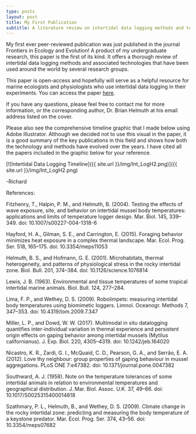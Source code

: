 ```yaml
---
type: posts
layout: post
title: My First Publication
subtitle: A literature review on intertidal data logging methods and technologies
---
```

My first ever peer-reviewed publication was just published in the journal Frontiers in Ecology and Evolution! A product of my undergraduate research, this paper is the first of its kind. It offers a thorough review of intertidal data logging methods and associated technologies that have been used around the world by several research groups. 

This paper is open-access and hopefully will serve as a helpful resource for marine ecologists and physiologists who use intertidal data logging in their experiments. You can access the paper [here](https://www.frontiersin.org/articles/10.3389/fevo.2018.00213/full?&utm_source=Email_to_authors_&utm_medium=Email&utm_content=T1_11.5e1_author&utm_campaign=Email_publication&field=&journalName=Frontiers_in_Ecology_and_Evolution&id=417260).

If you have any questions, please feel free to contact me for more information, or the corresponding author, Dr. Brian Helmuth at his email address listed on the cover.

Please also see the comprehensive timeline graphic that I made below using Adobe Illustrator. Although we decided not to use this visual in the paper, it is a good summary of the key publications in this field and shows how both the technology and methods have evolved over the years. I have cited all the papers included in the graphic below for your reference.

[![Intertidal Data Logging Timeline]({{ site.url }}/img/Int_LogH2.png)]({{ site.url }}/img/Int_LogH2.png)

-Richard

References:

Fitzhenry, T., Halpin, P. M., and Helmuth, B. (2004). Testing the effects of wave exposure, site, and behavior on intertidal mussel body temperatures: applications and limits of temperature logger design. Mar. Biol. 145, 339–349. doi: 10.1007/s00227-004-1318-6

Hayford, H. A., Gilman, S. E., and Carrington, E. (2015). Foraging behavior minimizes heat exposure in a complex thermal landscape. Mar. Ecol. Prog. Ser. 518, 165–175. doi: 10.3354/meps11053

Helmuth, B. S., and Hofmann, G. E. (2001). Microhabitats, thermal heterogeneity, and patterns of physiological stress in the rocky intertidal zone. Biol. Bull. 201, 374–384. doi: 10.1126/science.1076814

Lewis, J. B. (1963). Environmental and tissue temperatures of some tropical intertidal marine animals. Biol. Bull. 124, 277–284.

Lima, F. P., and Wethey, D. S. (2009). Robolimpets: measuring intertidal body temperatures using biomimetic loggers. Limnol. Oceanogr. Methods 7, 347–353. doi: 10.4319/lom.2009.7.347

Miller, L. P., and Dowd, W. W. (2017). Multimodal in situ datalogging quantifies inter-individual variation in thermal experience and persistent origin effects on gaping behavior among intertidal mussels (Mytilus californianus). J. Exp. Biol. 220, 4305–4319. doi: 10.1242/jeb.164020

Nicastro, K. R., Zardi, G. I., McQuaid, C. D., Pearson, G. A., and Serrão, E. A. (2012). Love thy neighbour: group properties of gaping behaviour in mussel aggregations. PLoS ONE 7:e47382. doi: 10.1371/journal.pone.0047382

Southward, A. J. (1958). Note on the temperature tolerances of some intertidal animals in relation to environmental temperatures and geographical distribution. J. Mar. Biol. Assoc. U.K. 37, 49–66. doi: 10.1017/S0025315400014818

Szathmary, P. L., Helmuth, B., and Wethey, D. S. (2009). Climate change in the rocky intertidal zone: predicting and measuring the body temperature of a keystone predator. Mar. Ecol. Prog. Ser. 374, 43–56. doi: 10.3354/meps07682
